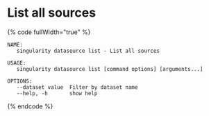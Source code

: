 # List all sources

{% code fullWidth="true" %}
```
NAME:
   singularity datasource list - List all sources

USAGE:
   singularity datasource list [command options] [arguments...]

OPTIONS:
   --dataset value  Filter by dataset name
   --help, -h       show help
```
{% endcode %}
